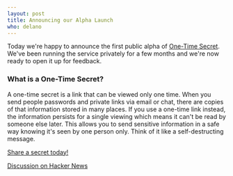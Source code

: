 ```yaml
---
layout: post
title: Announcing our Alpha Launch
who: delano
---
```


Today we're happy to announce the first public alpha of [One-Time Secret](https://onetimesecret.com/). We've been running the service privately for a few months and we're now ready to open it up for feedback.

### What is a One-Time Secret? ###

A one-time secret is a link that can be viewed only one time. When you send people passwords and private links via email or chat, there are copies of that information stored in many places. If you use a one-time link instead, the information persists for a single viewing which means it can't be read by someone else later. This allows you to send sensitive information in a safe way knowing it's seen by one person only. Think of it like a self-destructing message.


<a class="msg" href="https://onetimesecret.com/">Share a secret today!</a>

[Discussion on Hacker News](https://news.ycombinator.com/item?id=3207489)

